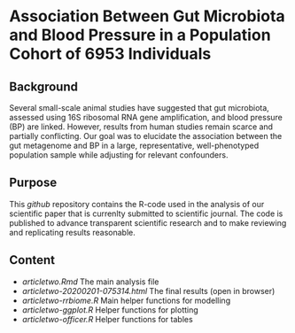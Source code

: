 # Association Between Gut Microbiota and Blood Pressure in a Population Cohort of 6953 Individuals

## Background

Several small-scale animal studies have suggested that gut microbiota, assessed using 16S ribosomal RNA gene amplification, and blood pressure (BP) are linked. However, results from human studies remain scarce and partially conflicting. Our goal was to elucidate the association between the gut metagenome and BP in a large, representative, well-phenotyped population sample while adjusting for relevant confounders. 

## Purpose

This *github* repository contains the R-code used in the analysis of our scientific paper that is currenlty submitted to scientific journal. The code is published to advance transparent scientific research and to make reviewing and replicating results reasonable.

## Content

-	*articletwo.Rmd* The main analysis file
- *articletwo-20200201-075314.html* The final results (open in browser)
-	*articletwo-rrbiome.R* Main helper functions for modelling
-	*articletwo-ggplot.R* Helper functions for plotting
-	*articletwo-officer.R* Helper functions for tables
